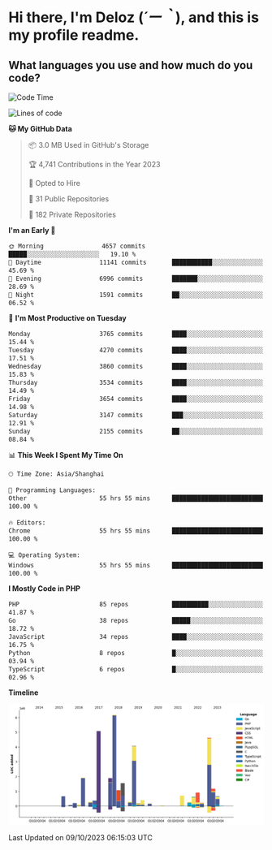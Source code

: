 # **Hi there, I'm Deloz (*´ー｀*), and this is my profile readme.**

## **What languages you use and how much do you code?**

<!--START_SECTION:waka-->
![Code Time](http://img.shields.io/badge/Code%20Time-2%2C591%20hrs%2057%20mins-blue)

![Lines of code](https://img.shields.io/badge/From%20Hello%20World%20I%27ve%20Written-33.6%20million%20lines%20of%20code-blue)

**🐱 My GitHub Data** 

> 📦 3.0 MB Used in GitHub's Storage 
 > 
> 🏆 4,741 Contributions in the Year 2023
 > 
> 💼 Opted to Hire
 > 
> 📜 31 Public Repositories 
 > 
> 🔑 182 Private Repositories 
 > 
**I'm an Early 🐤** 

```text
🌞 Morning                4657 commits        █████░░░░░░░░░░░░░░░░░░░░   19.10 % 
🌆 Daytime                11141 commits       ███████████░░░░░░░░░░░░░░   45.69 % 
🌃 Evening                6996 commits        ███████░░░░░░░░░░░░░░░░░░   28.69 % 
🌙 Night                  1591 commits        ██░░░░░░░░░░░░░░░░░░░░░░░   06.52 % 
```
📅 **I'm Most Productive on Tuesday** 

```text
Monday                   3765 commits        ████░░░░░░░░░░░░░░░░░░░░░   15.44 % 
Tuesday                  4270 commits        ████░░░░░░░░░░░░░░░░░░░░░   17.51 % 
Wednesday                3860 commits        ████░░░░░░░░░░░░░░░░░░░░░   15.83 % 
Thursday                 3534 commits        ████░░░░░░░░░░░░░░░░░░░░░   14.49 % 
Friday                   3654 commits        ████░░░░░░░░░░░░░░░░░░░░░   14.98 % 
Saturday                 3147 commits        ███░░░░░░░░░░░░░░░░░░░░░░   12.91 % 
Sunday                   2155 commits        ██░░░░░░░░░░░░░░░░░░░░░░░   08.84 % 
```


📊 **This Week I Spent My Time On** 

```text
🕑︎ Time Zone: Asia/Shanghai

💬 Programming Languages: 
Other                    55 hrs 55 mins      █████████████████████████   100.00 % 

🔥 Editors: 
Chrome                   55 hrs 55 mins      █████████████████████████   100.00 % 

💻 Operating System: 
Windows                  55 hrs 55 mins      █████████████████████████   100.00 % 
```

**I Mostly Code in PHP** 

```text
PHP                      85 repos            ██████████░░░░░░░░░░░░░░░   41.87 % 
Go                       38 repos            █████░░░░░░░░░░░░░░░░░░░░   18.72 % 
JavaScript               34 repos            ████░░░░░░░░░░░░░░░░░░░░░   16.75 % 
Python                   8 repos             █░░░░░░░░░░░░░░░░░░░░░░░░   03.94 % 
TypeScript               6 repos             █░░░░░░░░░░░░░░░░░░░░░░░░   02.96 % 
```



**Timeline**

![Lines of Code chart](https://raw.githubusercontent.com/deloz/deloz/main/assets/bar_graph.png)


 Last Updated on 09/10/2023 06:15:03 UTC
<!--END_SECTION:waka-->
